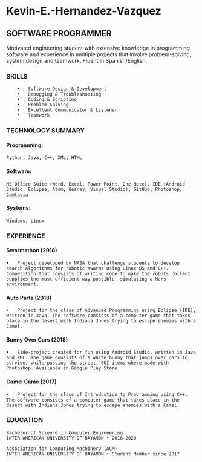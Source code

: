 # Kevin-E.-Hernandez-Vazquez 
## SOFTWARE PROGRAMMER
Motivated engineering student with extensive knowledge in programming software and experience in multiple projects that involve problem-solving, system design and teamwork. Fluent in Spanish/English.

### SKILLS
        •	Software Design & Development  
        •	Debugging & Troubleshooting  
        •	Coding & Scripting  
        •	Problem Solving  
        •	Excellent Communicator & Listener  
        •	Teamwork  
 
### TECHNOLOGY SUMMARY
#### Programming:  
    Python, Java, C++, XML, HTML  
#### Software:  
    MS Office Suite (Word, Excel, Power Point, One Note), IDE (Android Studio, Eclipse, Atom, Geaney, Visual Studio), GitHub, Photoshop, Camtasia  
#### Systems:  
    Windows, Linux


### EXPERIENCE
#### Swarmathon (2018)  
    •	Project developed by NASA that challenge students to develop search algorithms for robotic swarms using Linux OS and C++. Competition that consists of writing code to make the robots collect supplies the most efficient way possible, simulating a Mars environment. 
#### Auto Parts (2018)  
    •	Project for the class of Advanced Programming using Eclipse (IDE), written in Java. The software consists of a computer game that takes place in the desert with Indiana Jones trying to escape enemies with a Camel. 
#### Bunny Over Cars (2018)
    •	Side-project created for fun using Android Studio, written in Java and XML. The game consists of a white bunny that jumps over cars to survive, while passing the street. GUI items where made with Photoshop. Available in Google Play Store.
#### Camel Game (2017)
    •	Project for the class of Introduction to Programming using C++. The software consists of a computer game that takes place in the desert with Indiana Jones trying to escape enemies with a Camel. 


### EDUCATION  
    Bachelor of Science in Computer Engineering
    INTER AMERICAN UNIVERSITY OF BAYAMON • 2016-2020 

    Association for Computing Machinery (ACM)
    INTER AMERICAN UNIVERSITY OF BAYAMON • Student Member since 2017
